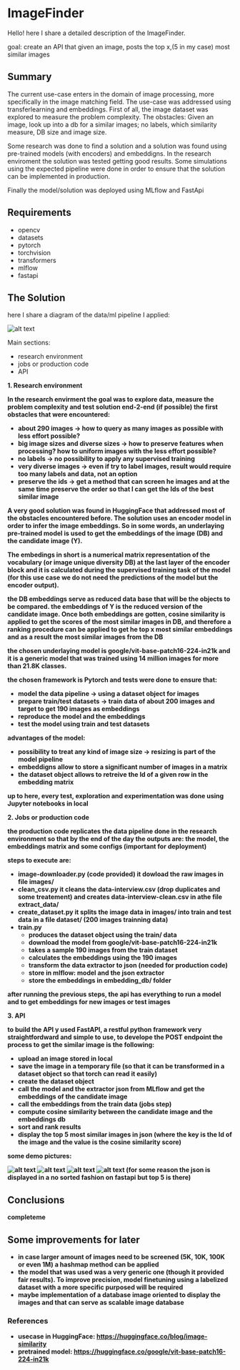 # ImageFinder

Hello!
here I share a detailed description of the ImageFinder.

goal: create an API that given an image, posts the top x,(5 in my case) most similar images

## Summary
The current use-case enters in the domain of image processing, more specifically in the image matching field.
The use-case was addressed using transferlearning and embeddings. First of all, the image dataset was explored to measure the problem complexity.
The obstacles: Given an image, look up into a db for a similar images; no labels, which similarity measure, DB size and image size.

Some research was done to find a solution and a solution was found using pre-trained models (with encoders) and embeddigns. In the research enviroment the solution was tested getting good results. Some simulations using the expected pipeline were done in order to ensure that the solution can be implemented in production.

Finally the model/solution was deployed using MLflow and FastApi

## Requirements
* opencv
* datasets
* pytorch
* torchvision
* transformers
* mlflow
* fastapi

## The Solution

here I share a diagram of the data/ml pipeline I applied:

![alt text](https://github.com/miguelmayhem92/ImageFinder/blob/main/diagrams/ImageFinder.jpg)

Main sections:
* research environment
* jobs or production code
* API

<b> 1. Research environment

In the research envirment the goal was to explore data, measure the problem complexity and test solution end-2-end (if possible)
the first obstacles that were encountered:
  * about 290 images -> how to query as many images as possible with less effort possible?
  * big image sizes and diverse sizes -> how to preserve features when processing? how to uniform images with the less effort possible?
  * no labels -> no possibility to apply any supervised training
  * very diverse images -> even if try to label images, result would require too many labels and data, not an option
  * preserve the ids -> get a method that can screen he images and at the same time preserve the order so that I can get the Ids of the best similar image

A very good solution was found in HuggingFace that addressed most of the obstacles encountered before.
The solution uses an encoder model in order to infer the image embeddings. So in some words, an underlaying pre-trained model is used to get the embeddings of the image (DB) and the candidate image (Y). 

The embedings in short is a numerical matrix representation of the vocabulary (or image unique diversity DB) at the last layer of the encoder block and it is calculated during the supervised training task of the model (for this use case we do not need the predictions of the model but the encoder output).

the DB embeddings serve as reduced data base that will be the objects to be compared. the embeddings of Y is the reduced version of the candidate image. Once both embeddings are gotten, cosine similarity is applied to get the scores of the most similar images in DB, and therefore a ranking procedure can be applied to get he top x most similar embeddings and as a result the most similar images from the DB

the chosen underlaying model is google/vit-base-patch16-224-in21k and it is a generic model that was trained using 14 million images for more than 21.8K classes.

the chosen framework is Pytorch and tests were done to ensure that:
  * model the data pipeline -> using a dataset object for images
  * prepare train/test datasets -> train data of about 200 images and target to get 190 images as embeddings
  * reproduce the model and the embeddings
  * test the model using train and test datasets
 
advantages of the model:
  * possibility to treat any kind of image size -> resizing  is part of the model pipeline
  * embeddigns allow to store a significant number of images in a matrix 
  * the dataset object allows to retreive the Id of a given row in the embedding matrix
 
 up to here, every test, exploration and experimentation was done using Jupyter notebooks in local

<b> 2. Jobs or production code

the production code replicates the data pipeline done in the research environment so that by the end of the day the outputs are: the model, the embeddings matrix and some configs (important for deployment)

steps to execute are:

 * image-downloader.py (code provided) it dowload the raw images in file images/
 * clean_csv.py it cleans the data-interview.csv (drop duplicates and some treatement) and creates data-interview-clean.csv in athe file extract_data/
 * create_dataset.py it splits the image data in images/ into train and test data in a file dataset/ (200 images trainning data)
 * train.py
     * produces the dataset object using the train/ data
     * download the model from google/vit-base-patch16-224-in21k
     * takes a sample 190 images from the train dataset
     * calculates the embeddings using the 190 images
     * transform the data extractor to json (needed for production code)
     * store in mlflow: model and the json extractor
     * store the embeddings in embedding_db/ folder

after running the previous steps, the api has everything to run a model and to get embeddings for new images or test images

<b> 3. API

to build the API y used FastAPI, a restful python framework very straightfordward and simple to use, to develope the POST endpoint
the process to get the similar image is the following:

  * upload an image stored in local
  * save the image in a temporary file (so that it can be transformed in a dataset object so that torch can read it easily)
  * create the dataset object
  * call the model and the extractor json from MLflow and get the embeddings of the candidate image
  * call the embeddings from the train data (jobs step)
  * compute cosine similarity between the candidate image and the embeddings db
  * sort and rank results
  * display the top 5 most similar images in json (where the key is the Id of the image and the value is the cosine similarity score)
 
some demo pictures:

![alt text](https://github.com/miguelmayhem92/ImageFinder/blob/main/diagrams/img1.jpg)
![alt text](https://github.com/miguelmayhem92/ImageFinder/blob/main/diagrams/img2.jpg)
![alt text](https://github.com/miguelmayhem92/ImageFinder/blob/main/diagrams/img3.jpg)
![alt text](https://github.com/miguelmayhem92/ImageFinder/blob/main/diagrams/img4.jpg)
(for some reason the json is displayed in a no sorted fashion on fastapi but top 5 is there)

## Conclusions

completeme

## Some improvements for later

* in case larger amount of images need to be screened (5K, 10K, 100K or even 1M) a hashmap method can be applied
* the model that was used was a very generic one (though it provided fair results). To improve precision, model finetuning using a labelized dataset with a more specific purposed will be required
* maybe implementation of a database image oriented to display the images and that can serve as scalable image database

### References
* usecase in HuggingFace: https://huggingface.co/blog/image-similarity
* pretrained model: https://huggingface.co/google/vit-base-patch16-224-in21k
